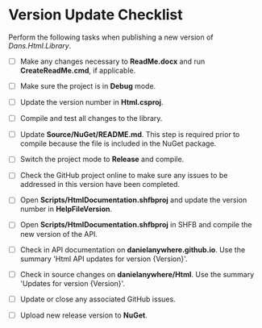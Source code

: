 # Version Update Checklist

Perform the following tasks when publishing a new version of *Dans.Html.Library*.

 - [ ] Make any changes necessary to **ReadMe.docx** and run **CreateReadMe.cmd**, if applicable.
 - [ ] Make sure the project is in **Debug** mode.
 - [ ] Update the version number in **Html.csproj**.
 - [ ] Compile and test all changes to the library.
 - [ ] Update **Source/NuGet/README.md**. This step is required prior to compile because the file is included in the NuGet package.
 - [ ] Switch the project mode to **Release** and compile.
 - [ ] Check the GitHub project online to make sure any issues to be addressed in this version have been completed.
 - [ ] Open **Scripts/HtmlDocumentation.shfbproj** and update the version number in **HelpFileVersion**.
 - [ ] Open **Scripts/HtmlDocumentation.shfbproj** in SHFB and compile the new version of the API.
 - [ ] Check in API documentation on **danielanywhere.github.io**. Use the summary 'Html API updates for version {Version}'.
 - [ ] Check in source changes on **danielanywhere/Html**. Use the summary 'Updates for version {Version}'.
 - [ ] Update or close any associated GitHub issues.
 - [ ] Upload new release version to **NuGet**.

